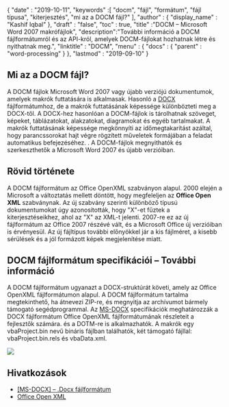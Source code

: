 {
  "date" : "2019-10-11",
  "keywords" :[ "docm", "fájl", "formátum", "fájl típusa", "kiterjesztés", "mi az a DOCM fájl?" ],
  "author" : {
    "display_name" : "Kashif Iqbal"
},
  "draft" : "false",
  "toc" : true,
  "title" :"DOCM – Microsoft Word 2007 makrófájlok",
  "description":"További információ a DOCM fájlformátumról és az API-król, amelyek DOCM-fájlokat hozhatnak létre és nyithatnak meg.",
  "linktitle" : "DOCM",
  "menu" : {
    "docs" : {
      "parent" : "word-processing"
}
},
  "lastmod" : "2019-09-10"
}

## Mi az a DOCM fájl?

A DOCM fájlok Microsoft Word 2007 vagy újabb verziójú dokumentumok, amelyek makrók futtatására is alkalmasak. Hasonló a [DOCX](https://docs.fileformat.com/word-processing/docx/) fájlformátumhoz, de a makrók futtatásának képessége különbözteti meg a DOCX-től. A DOCX-hez hasonlóan a DOCM-fájlok is tárolhatnak szöveget, képeket, táblázatokat, alakzatokat, diagramokat és egyéb tartalmakat. A makrók futtatásának képessége megkönnyíti az időmegtakarítást azáltal, hogy parancssorokat hajt végre rögzített műveletek formájában a feladat automatikus befejezéséhez. . A DOCM-fájlok megnyithatók és szerkeszthetők a Microsoft Word 2007 és újabb verzióiban.

## Rövid története

A DOCM fájlformátum az Office OpenXML szabványon alapul. 2000 elején a Microsoft a változtatás mellett döntött, hogy megfeleljen az **Office Open XML** szabványnak. Az új szabvány szerinti különböző típusú dokumentumokat úgy azonosították, hogy "X"-et fűztek a kiterjesztéseikhez, ahol az "X" az XML-t jelenti. 2007-re ez az új fájlformátum az Office 2007 részévé vált, és a Microsoft Office új verzióiban is érvényesül. Az új fájltípus további előnyökkel jár a kis fájlméret, a kisebb sérülések és a jól formázott képek megjelenítése miatt.

## DOCM fájlformátum specifikációi – További információ

A DOCM fájlformátum ugyanazt a DOCX-struktúrát követi, amely az Office OpenXML fájlformátumon alapul. A DOCM fájlformátum tartalma megtekinthető, ha átnevezi ZIP-re, és megnyitja az archívumot bármely támogató segédprogrammal. Az [MS-DOCX](https://msdn.microsoft.com/en-us/library/dd773189(v#office.12).aspx) specifikációk meghatározzák a DOCX fájlformátum Office OpenXML fájlformátumának részleteit a fejlesztők számára. és a DOTM-re is alkalmazhatók. A makrók egy vbaProject.bin nevű bináris fájlban találhatók, két támogató fájllal: vbaProject.bin.rels és vbaData.xml.

![](https://social.technet.microsoft.com/Forums/getfile/331363)

## Hivatkozások

* [[MS-DOCX] – .Docx fájlformátum](https://msdn.microsoft.com/en-us/library/dd773189(v#office.12).aspx)
* [Office Open XML](http://officeopenxml.com/)

